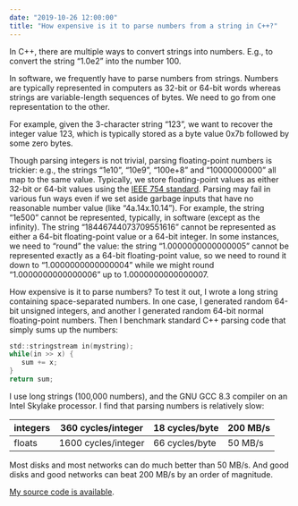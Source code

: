 ```yaml
---
date: "2019-10-26 12:00:00"
title: "How expensive is it to parse numbers from a string in C++?"
---
```




In C++, there are multiple ways to convert strings into numbers. E.g., to convert the string &ldquo;1.0e2&rdquo; into the number 100.

In software, we frequently have to parse numbers from strings. Numbers are typically represented in computers as 32-bit or 64-bit words whereas strings are variable-length sequences of bytes. We need to go from one representation to the other.

For example, given the 3-character string &ldquo;123&rdquo;, we want to recover the integer value 123, which is typically stored as a byte value 0x7b followed by some zero bytes.

Though parsing integers is not trivial, parsing floating-point numbers is trickier: e.g., the strings &ldquo;1e10&rdquo;, &ldquo;10e9&rdquo;, &ldquo;100e+8&rdquo; and &ldquo;10000000000&rdquo; all map to the same value. Typically, we store floating-point values as either 32-bit or 64-bit values using the [IEEE 754 standard](https://en.wikipedia.org/wiki/IEEE_754). Parsing may fail in various fun ways even if we set aside garbage inputs that have no reasonable number value (like &ldquo;4a.14x.10.14&rdquo;). For example, the string &ldquo;1e500&rdquo; cannot be represented, typically, in software (except as the infinity). The string &ldquo;18446744073709551616&rdquo; cannot be represented as either a 64-bit floating-point value or a 64-bit integer. In some instances, we need to &ldquo;round&rdquo; the value: the string &ldquo;1.0000000000000005&rdquo; cannot be represented exactly as a 64-bit floating-point value, so we need to round it down to &ldquo;1.0000000000000004&rdquo; while we might round &ldquo;1.0000000000000006&rdquo; up to 1.0000000000000007.

How expensive is it to parse numbers? To test it out, I wrote a long string containing space-separated numbers. In one case, I generated random 64-bit unsigned integers, and another I generated random 64-bit normal floating-point numbers. Then I benchmark standard C++ parsing code that simply sums up the numbers:
```C
std::stringstream in(mystring);
while(in >> x) {
   sum += x;
}
return sum;
```


I use long strings (100,000 numbers), and the GNU GCC 8.3 compiler on an Intel Skylake processor. I find that parsing numbers is relatively slow:

integers                 |360 cycles/integer       |18 cycles/byte           |200 MB/s                 |
-------------------------|-------------------------|-------------------------|-------------------------|
floats                   |1600 cycles/integer      |66 cycles/byte           |50 MB/s                  |


Most disks and most networks can do much better than 50 MB/s. And good disks and good networks can beat 200 MB/s by an order of magnitude.

[My source code is available](https://github.com/lemire/Code-used-on-Daniel-Lemire-s-blog/tree/master/2019/10/25).


